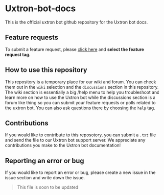 # Uxtron-bot-docs
This is the official uxtron bot github repository for the Uxtron bot docs.

## Feature requests
To submit a feature request, please [click here](https://github.com/Uxtron-team/Uxtron-bot-docs/discussions) and **select the feature request tag**.

## How to use this repository
This repository is a temporary place for our wiki and forum. You can check them out in the `wiki` selection and the `discussions` section in this repository. The wiki section is essentially a big /help menu to help you troubleshoot and learn more on how to use the Uxtron bot while the discussions section is a forum like thing so you can submit your feature requests or polls related to the uxtron bot. You can also ask questions there by choosing the `help` tag.

## Contributions
If you would like to contribute to this reposotory, you can submit a `.txt` file and send the file to our Uxtron bot support server. We appreciate any contributions you make to the Uxtron bot documentation!

## Reporting an error or bug
If you would like to report an error or bug, please create a new issue in the issue section and write down the issue.


> This file is soon to be updated<br/> 


